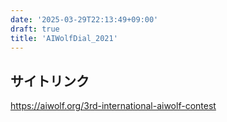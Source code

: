 ```yaml
---
date: '2025-03-29T22:13:49+09:00'
draft: true
title: 'AIWolfDial_2021'
---
```


## サイトリンク
https://aiwolf.org/3rd-international-aiwolf-contest